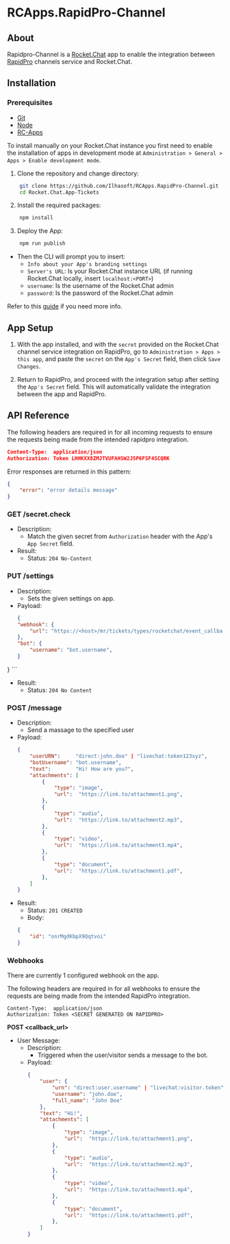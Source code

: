 # RCApps.RapidPro-Channel

## About
Rapidpro-Channel is a [Rocket.Chat](https://github.com/RocketChat/Rocket.Chat) app to enable the integration between [RapidPro](https://github.com/rapidpro/rapidpro) channels service and Rocket.Chat.

## Installation

### Prerequisites

- [Git](https://git-scm.com/book/en/v2/Getting-Started-Installing-Git)
- [Node](https://nodejs.org/en/download/)
- [RC-Apps](https://docs.rocket.chat/apps-development/getting-started#rocket-chat-app-engine-cli)

To install manually on your Rocket.Chat instance you first need to enable the installation of apps in development mode at `Administration > General > Apps > Enable development mode`.

1. Clone the repository and change directory:

```bash
    git clone https://github.com/Ilhasoft/RCApps.RapidPro-Channel.git
    cd Rocket.Chat.App-Tickets
```

2. Install the required packages:

```bash
    npm install
```

3. Deploy the App:

```bash
    npm run publish
```

- Then the CLI will prompt you to insert:
    - `Info about your App's branding settings`
    - `Server's URL`: Is your Rocket.Chat instance URL (if running Rocket.Chat locally,  insert `localhost:<PORT>`)
    - `username`: Is the username of the Rocket.Chat admin
    - `password`: Is the password of the Rocket.Chat admin

Refer to this [guide](https://docs.rocket.chat/apps-development/getting-started) if you need more info.

## App Setup

1. With the app installed, and with the `secret` provided on the Rocket.Chat channel service integration on RapidPro, go to `Administration > Apps > this app`, and paste the `secret` on the `App's Secret` field, then click `Save Changes`.

3. Return to RapidPro, and proceed with the integration setup after setting the `App's Secret` field. This will automatically validate the integration between the app and RapidPro.

## API Reference

The following headers are required in for all incoming requests to ensure the requests being made from the intended rapidpro integration.

```json
Content-Type:  application/json
Authorization: Token LHHKXX8ZMJTVUFAHSW2J5P6FSF4SCQRK
```

Error responses are returned in this pattern:

```json
{
    "error": "error details message"
}
```

### GET /secret.check

- Description:
    - Match the given secret from `Authorization` header with the App's `App Secret` field.
- Result:
    - Status: `204 No-Content`

### PUT /settings

- Description: 
    - Sets the given settings on app.
- Payload:
    ```json
    {
    "webhook": {
        "url": "https://<host>/mr/tickets/types/rocketchat/event_callback/<UUID>"
    },
    "bot": {
        "username": "bot.username",
    }
}
    ```
- Result:
    - Status: `204 No Content`

### POST /message

- Description:
    - Send a massage to the specified user
- Payload:
    ```json
    {
        "userURN":     "direct:john.doe" | "livechat:token123xyz",
        "botUsername": "bot.username",
        "text":        "Hi! How are you?",
        "attachments": [
            {
                "type": "image",            
                "url":  "https://link.to/attachment1.png",
            },
            {
                "type": "audio",            
                "url":  "https://link.to/attachment2.mp3",
            },
            {
                "type": "video",            
                "url":  "https://link.to/attachment3.mp4",
            },
            {
                "type": "document",            
                "url":  "https://link.to/attachment1.pdf",
            },
        ]
    }
    ```
- Result:
    - Status: `201 CREATED`
    - Body:
    ```json
    {
        "id": "onrMgdKbpX9Qqtvoi"
    }
    ```
        
### Webhooks

There are currently 1 configured webhook on the app.

The following headers are required in for all webhooks to ensure the requests are being made from the intended RapidPro integration.

```
Content-Type:  application/json
Authorization: Token <SECRET GENERATED ON RAPIDPRO>
```

**POST <callback_url>**

- User Message:
    - Description:
        - Triggered when the user/visitor sends a message to the bot.
    - Payload:
        ```json
        {
            "user": {
                "urn": "direct:user.username" | "livechat:visitor.token",
                "username": "john.doe",
                "full_name": "John Doe"
            },
            "text": "Hi!",
            "attachments": [
                {
                    "type": "image",            
                    "url":  "https://link.to/attachment1.png",
                },
                {
                    "type": "audio",            
                    "url":  "https://link.to/attachment2.mp3",
                },
                {
                    "type": "video",            
                    "url":  "https://link.to/attachment3.mp4",
                },
                {
                    "type": "document",            
                    "url":  "https://link.to/attachment1.pdf",
                },
            ]
        }
        ```
